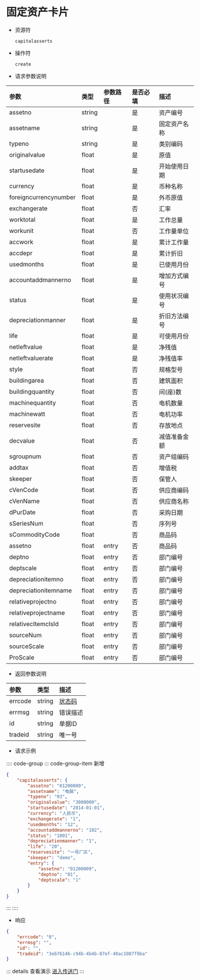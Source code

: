 # 固定资产卡片

- 资源符

  `capitalasserts`
  
- 操作符

  `create`

- 请求参数说明

|参数|类型|参数路径|是否必填|描述|
|:-|:-|:-|:-|:-|
|assetno|string||是|资产编号|
|assetname|string||是|固定资产名称|
|typeno|string||是|类别编码|
|originalvalue|float||是|原值|
|startusedate|float||是|开始使用日期|
|currency|float||是|币种名称|
|foreigncurrencynumber|float||是|外币原值|
|exchangerate|float||否|汇率|
|worktotal|float||是|工作总量|
|workunit|float||否|工作量单位|
|accwork|float||是|累计工作量|
|accdepr|float||是|累计折旧|
|usedmonths|float||是|已使用月份|
|accountaddmannerno|float||是|增加方式编号|
|status|float||是|使用状况编号|
|depreciationmanner|float||是|折旧方法编号|
|life|float||是|可使用月份|
|netleftvalue|float||是|净残值|
|netleftvaluerate|float||是|净残值率|
|style|float||否|规格型号|
|buildingarea|float||否|建筑面积|
|buildingquantity|float||否|间(座)数|
|machinequantity|float||否|电机数量|
|machinewatt|float||否|电机功率|
|reservesite|float||否|存放地点|
|decvalue|float||否|减值准备金额|
|sgroupnum|float||否|资产组编码|
|addtax|float||否|增值税|
|skeeper|float||否|保管人|
|cVenCode|float||否|供应商编码|
|cVenName|float||否|供应商名称|
|dPurDate|float||否|采购日期|
|sSeriesNum|float||否|序列号|
|sCommodityCode|float||否|商品码|
|assetno|float|entry|否|商品码|
|deptno|float|entry|否|部门编号|
|deptscale|float|entry|否|部门编号|
|depreciationitemno|float|entry|否|部门编号|
|depreciationitemname|float|entry|否|部门编号|
|relativeprojectno|float|entry|否|部门编号|
|relativeprojectname|float|entry|否|部门编号|
|relativecItemclsId|float|entry|否|部门编号|
|sourceNum|float|entry|否|部门编号|
|sourceScale|float|entry|否|部门编号|
|ProScale|float|entry|否|部门编号|

- 返回参数说明

|参数|类型|描述|
|:-|:-|:-|
|errcode|string|[状态码](./../error.md)|
|errmsg|string|错误描述|
|id|string|单据ID|
|tradeid|string|唯一号|

- 请求示例

:::: code-group
::: code-group-item 新增

```json
{
    "capitalasserts": {
        "assetno": "01200009",
        "assetname": "电脑",
        "typeno": "03",
        "originalvalue": "3000000",
        "startusedate": "2014-01-01",
        "currency": "人民币",
        "exchangerate": "1",
        "usedmonths": "12",
        "accountaddmannerno": "102",
        "status": "1001",
        "depreciationmanner": "1",
        "life": "20",
        "reservesite": "一号厂区",
        "skeeper": "demo",
        "entry": {
            "assetno": "01200009",
            "deptno": "01",
            "deptscale": "1"
        }
    }
}
```

:::
::::

- 响应

```json
{
    "errcode": "0",
    "errmsg": "",
    "id": "",
    "tradeid": "3eb76146-c94b-4b4b-87ef-40ac1087f9ba"
}
```

::: details 查看演示
[进入传送门](/images/yonyou/gif/capitalasserts.gif)
:::
